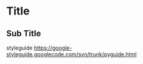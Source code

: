 Title
==========================
Sub Title
--------------------------
styleguide
https://google-styleguide.googlecode.com/svn/trunk/pyguide.html
